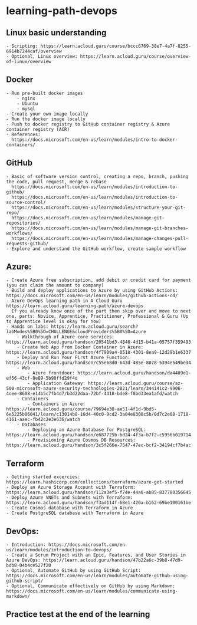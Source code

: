 # learning-path-devops

## Linux basic understanding
    - Scripting: https://learn.acloud.guru/course/bccc6769-38e7-4a7f-8255-6914b7244caf/overview
    - Optional, Linux overview: https://learn.acloud.guru/course/overview-of-linux/overview
## Docker
    - Run pre-built docker images
        - nginx
        - Ubuntu
        - mysql
    - Create your own image locally
    - Run the docker image locally
    - Push to docker registry to GitHub container registry & Azure container registry (ACR)
    - References:
      https://docs.microsoft.com/en-us/learn/modules/intro-to-docker-containers/

## GitHub
    - Basic of software version control, creating a repo, branch, pushing the code, pull request, merge & rebase 
      https://docs.microsoft.com/en-us/learn/modules/introduction-to-github/
      https://docs.microsoft.com/en-us/learn/modules/introduction-to-source-control/
      https://docs.microsoft.com/en-us/learn/modules/structure-your-git-repo/
      https://docs.microsoft.com/en-us/learn/modules/manage-git-repositories/
      https://docs.microsoft.com/en-us/learn/modules/manage-git-branches-workflows/
      https://docs.microsoft.com/en-us/learn/modules/manage-changes-pull-requests-github/
    - Explore and understand the GitHub workflow, create sample workflow

## Azure: 
    - Create Azure free subscription, add debit or credit card for payment (you can claim the amount to company)
    - Build and deploy applications to Azure by using GitHub Actions: https://docs.microsoft.com/en-us/learn/modules/github-actions-cd/
    - Azure DevOps learning path in A Cloud Guru https://learn.acloud.guru/learning-path/azure-devops
      If you already know once of the part then skip over and move to next one, parts: Novice, Apprentice, Practitioner, Professional & Guru (Up to Apprentice level is okay for now)
    - Hands on labs: https://learn.acloud.guru/search?labModes%5B0%5D=CHALLENGE&cloudProviders%5B0%5D=Azure
        - Walkthrough of Azure core services: https://learn.acloud.guru/handson/20541bd3-4846-4d15-b41a-05757f359493
        - Create Web App from Docker Container in Azure: https://learn.acloud.guru/handson/4f7909a4-0518-4301-8ea9-12d29b1e6337
        - Deploy and Run Your First Azure Function: https://learn.acloud.guru/handson/c55e68d0-643d-485e-8078-5394e549be34
        - Web
            - Azure frontdoor: https://learn.acloud.guru/handson/da4489e1-ef56-43cf-8e89-5b90ffd29f4d
            - Application Gateway: https://learn.acloud.guru/course/az-500-microsoft-azure-security-technologies-2021/learn/344141c2-9906-4cee-8608-e14b5c7fb4d7/b3d22daa-72bf-4418-bde8-f8bd33ea1afd/watch
        - Containers
            - Containers in Azure: https://learn.acloud.guru/course/79694e38-ae51-4f1d-9bd5-6e5225b06041/learn/c13014b8-16d4-40c0-9cd2-3a04e8308c5b/0d7c2e08-1718-4161-aaec-fb42c2e3e636/watch
        - Databases
            - Deploying an Azure Database for PostgreSQL: https://learn.acloud.guru/handson/e687725b-bd24-4f3a-b7f2-c5956b019714
            - Provisioning Azure Cosmos DB Resources: https://learn.acloud.guru/handson/3c5f266e-7547-47ec-bcf2-34194cf7b4ac


## Terraform
    - Getting started excercies: https://learn.hashicorp.com/collections/terraform/azure-get-started
    - Deploy an Azure Storage Account with Terraform: https://learn.acloud.guru/handson/112a3ef5-f74e-44a6-ab85-837780356645
    - Deploy Azure VNETs and Subnets with Terraform: https://learn.acloud.guru/handson/f3ad114f-68e1-426a-b162-69be100161be
    - Create Cosmos database with Terraform in Azure
    - Create PostgreSQL database with Terraform in Azure 

## DevOps:
    - Introduction: https://docs.microsoft.com/en-us/learn/modules/introduction-to-devops/
    - Create a Scrum Project with an Epic, Features, and User Stories in Azure DevOps: https://learn.acloud.guru/handson/47b22a6c-39b8-47d9-bdb8-04b4ce527f20
    - Optional, Automate GitHub by using GitHub Script: https://docs.microsoft.com/en-us/learn/modules/automate-github-using-github-script/
    - Optional, Communicate effectively on GitHub by using Markdown: https://docs.microsoft.com/en-us/learn/modules/communicate-using-markdown/


## Practice test at the end of the learning
